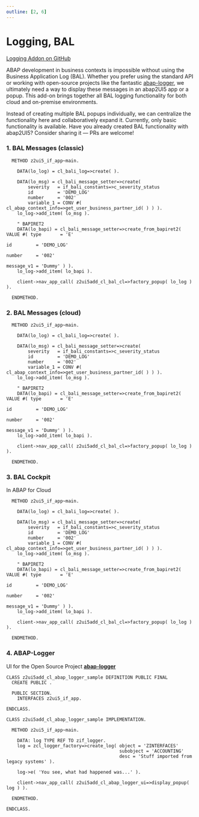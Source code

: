 ```yaml
---
outline: [2, 6]
---
```

# Logging, BAL

<i class="fa-brands fa-github"></i> [Logging Addon on GitHub](https://github.com/abap2UI5-addons/logging)

ABAP development in business contexts is impossible without using the Business Application Log (BAL). Whether you prefer using the standard API or working with open-source projects like the fantastic [abap-logger](https://github.com/ABAP-Logger/ABAP-Logger), we ultimately need a way to display these messages in an abap2UI5 app or a popup. This add-on brings together all BAL logging functionality for both cloud and on-premise environments. <br>

Instead of creating multiple BAL popups individually, we can centralize the functionality here and collaboratively expand it. Currently, only basic functionality is available. Have you already created BAL functionality with abap2UI5? Consider sharing it — PRs are welcome!

### 1. BAL Messages (classic)

```abap
  METHOD z2ui5_if_app~main.

    DATA(lo_log) = cl_bali_log=>create( ).

    DATA(lo_msg) = cl_bali_message_setter=>create(
        severity   = if_bali_constants=>c_severity_status
        id         = 'DEMO_LOG'
        number     = '002'
        variable_1 = CONV #( cl_abap_context_info=>get_user_business_partner_id( ) ) ).
    lo_log->add_item( lo_msg ).

    " BAPIRET2
    DATA(lo_bapi) = cl_bali_message_setter=>create_from_bapiret2( VALUE #( type       = 'E'
                                                                           id         = 'DEMO_LOG'
                                                                           number     = '002'
                                                                           message_v1 = 'Dummy' ) ).
    lo_log->add_item( lo_bapi ).

    client->nav_app_call( z2ui5add_cl_bal_cl=>factory_popup( lo_log ) ).

  ENDMETHOD.
```

### 2. BAL Messages (cloud)

```abap
  METHOD z2ui5_if_app~main.

    DATA(lo_log) = cl_bali_log=>create( ).

    DATA(lo_msg) = cl_bali_message_setter=>create(
        severity   = if_bali_constants=>c_severity_status
        id         = 'DEMO_LOG'
        number     = '002'
        variable_1 = CONV #( cl_abap_context_info=>get_user_business_partner_id( ) ) ).
    lo_log->add_item( lo_msg ).

    " BAPIRET2
    DATA(lo_bapi) = cl_bali_message_setter=>create_from_bapiret2( VALUE #( type       = 'E'
                                                                           id         = 'DEMO_LOG'
                                                                           number     = '002'
                                                                           message_v1 = 'Dummy' ) ).
    lo_log->add_item( lo_bapi ).

    client->nav_app_call( z2ui5add_cl_bal_cl=>factory_popup( lo_log ) ).

  ENDMETHOD.
```

### 3. BAL Cockpit
In ABAP for Cloud 

```abap
  METHOD z2ui5_if_app~main.

    DATA(lo_log) = cl_bali_log=>create( ).

    DATA(lo_msg) = cl_bali_message_setter=>create(
        severity   = if_bali_constants=>c_severity_status
        id         = 'DEMO_LOG'
        number     = '002'
        variable_1 = CONV #( cl_abap_context_info=>get_user_business_partner_id( ) ) ).
    lo_log->add_item( lo_msg ).

    " BAPIRET2
    DATA(lo_bapi) = cl_bali_message_setter=>create_from_bapiret2( VALUE #( type       = 'E'
                                                                           id         = 'DEMO_LOG'
                                                                           number     = '002'
                                                                           message_v1 = 'Dummy' ) ).
    lo_log->add_item( lo_bapi ).

    client->nav_app_call( z2ui5add_cl_bal_cl=>factory_popup( lo_log ) ).

  ENDMETHOD.
```


### 4. ABAP-Logger

UI for the Open Source Project [**abap-logger**](https://github.com/ABAP-Logger/ABAP-Logger)

```abap
CLASS z2ui5add_cl_abap_logger_sample DEFINITION PUBLIC FINAL
  CREATE PUBLIC .

  PUBLIC SECTION.
    INTERFACES z2ui5_if_app.

ENDCLASS.

CLASS z2ui5add_cl_abap_logger_sample IMPLEMENTATION.

  METHOD z2ui5_if_app~main.

    DATA: log TYPE REF TO zif_logger.
    log = zcl_logger_factory=>create_log( object = 'ZINTERFACES'
                                          subobject = 'ACCOUNTING'
                                          desc = 'Stuff imported from legacy systems' ).

    log->e( 'You see, what had happened was...' ).

    client->nav_app_call( z2ui5add_cl_abap_logger_ui=>display_popup( log ) ).

  ENDMETHOD.

ENDCLASS.
```

